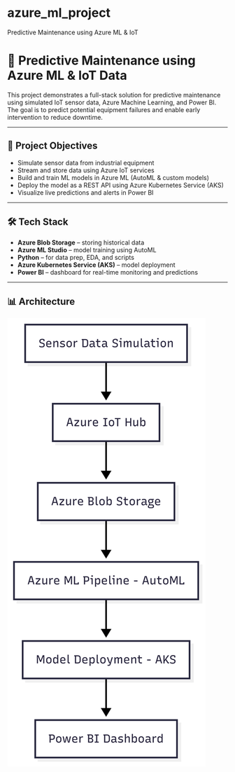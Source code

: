 # azure_ml_project
Predictive Maintenance using Azure ML &amp; IoT

# 🔧 Predictive Maintenance using Azure ML & IoT Data

This project demonstrates a full-stack solution for predictive maintenance using simulated IoT sensor data, Azure Machine Learning, and Power BI. The goal is to predict potential equipment failures and enable early intervention to reduce downtime.

---

## 🚀 Project Objectives

- Simulate sensor data from industrial equipment
- Stream and store data using Azure IoT services
- Build and train ML models in Azure ML (AutoML & custom models)
- Deploy the model as a REST API using Azure Kubernetes Service (AKS)
- Visualize live predictions and alerts in Power BI

---

## 🛠️ Tech Stack

- **Azure Blob Storage** – storing historical data  
- **Azure ML Studio** – model training using AutoML  
- **Python** – for data prep, EDA, and scripts  
- **Azure Kubernetes Service (AKS)** – model deployment  
- **Power BI** – dashboard for real-time monitoring and predictions

---

## 📊 Architecture
![Predictive Maintenance Architecture](docs/architecture.png.png)
